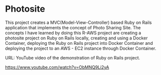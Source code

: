 # Photosite
 
This project creates a MVC(Model-View-Controller) based Ruby on Rails application that implements the concept of Photo Sharing Site. The concepts I have learned by doing this R-AWS project are creating a photosite project on Ruby on Rails locally, creating and using a Docker Container, deploying the Ruby on Rails project into Docker Container and deploying the project to an AWS - EC2 instance through Docker Container.

URL: YouTube video of the demonstration of Ruby on Rails project.

https://www.youtube.com/watch?v=ObMNQ9Li2yA
